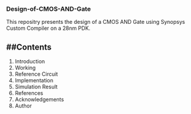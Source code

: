 ### Design-of-CMOS-AND-Gate
This repositry presents the design of a CMOS AND Gate using Synopsys Custom Compiler on a 28nm PDK.

##Contents
---
1. Introduction
2. Working
3. Reference Circuit
4. Implementation
5. Simulation Result
6. References
7. Acknowledgements
8. Author
